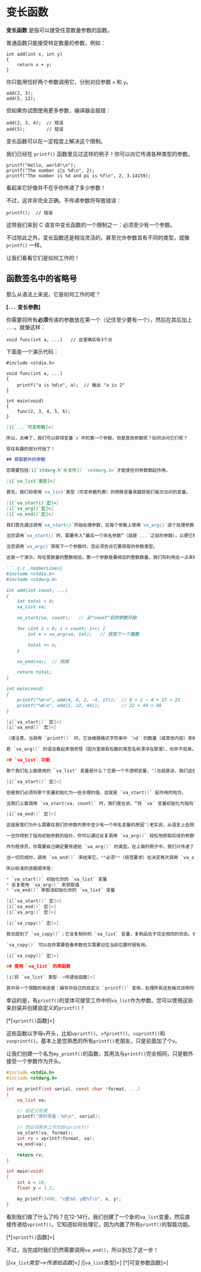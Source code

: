<!-- Beej's guide to C

# vim: ts=4:sw=4:nosi:et:tw=72
-->

# 变长函数

**变长函数** 是指可以接受任意数量参数的函数。

普通函数只能接受特定数量的参数，例如：

``` {.c}
int add(int x, int y)
{
    return x + y;
}
```

你只能用恰好两个参数调用它，分别对应参数 `x` 和 `y`。

``` {.c}
add(2, 3);
add(5, 12);
```

但如果你试图使用更多参数，编译器会报错：

``` {.c}
add(2, 3, 4);  // 错误
add(5);        // 错误
```

变长函数可以在一定程度上解决这个限制。

我们已经在 `printf()` 函数里见过这样的例子！你可以向它传递各种类型的参数。

``` {.c}
printf("Hello, world!\n");
printf("The number is %d\n", 2);
printf("The number is %d and pi is %f\n", 2, 3.14159);
```

看起来它好像并不在乎你传递了多少参数！

不过，这并非完全正确。不传递参数将导致错误：

``` {.c}
printf();  // 错误
```

这带我们来到 C 语言中变长函数的一个限制之一：必须至少有一个参数。

不过除此之外，变长函数还是相当灵活的，甚至允许参数具有不同的类型，就像 `printf()` 一样。

让我们看看它们是如何工作的！

## 函数签名中的省略号

那么从语法上来说，它是如何工作的呢？

**[`...` 变长参数]**

你需要将所有**必须**传递的参数放在第一个（记住至少要有一个），然后在其后加上 `...`。就像这样：

``` {.c}
void func(int a, ...)   // 这里确实有3个点
```

下面是一个演示代码：

``` {.c}
#include <stdio.h>

void func(int a, ...)
{
    printf("a is %d\n", a);  // 输出 "a is 2"
}

int main(void)
{
    func(2, 3, 4, 5, 6);
}
```

```markdown
[i[`...`可变参数]>]

所以，太棒了，我们可以获得变量`a`中的第一个参数，但是其他参数呢？如何访问它们呢？

现在有趣的部分开始了！

## 获取额外的参数

您需要包括[i[`stdarg.h`头文件]] `<stdarg.h>`才能使任何参数都起作用。

[i[`va_list`类型]<]

首先，我们将使用`va_list`类型（可变参数列表）的特殊变量来跟踪我们每次访问的变量。

[i[`va_start()`宏]<]
[i[`va_arg()`宏]<]
[i[`va_end()`宏]<]

我们首先通过调用`va_start()`开始处理参数，在每个参数上使用`va_arg()`逐个处理参数，然后在结束时用`va_end()`结束。

当您调用`va_start()`时，需要传入“最后一个命名参数”（就是`...`之前的参数），以便它知道从哪里开始查找额外的参数。

当您调用`va_arg()`获取下一个参数时，您必须告诉它要获取的参数类型。

这是一个演示，将任意数量的整数相加。第一个参数是要相加的整数数量。我们将利用这一点来确定我们需要调用`va_arg()`多少次。

``` {.c .numberLines}
#include <stdio.h>
#include <stdarg.h>

int add(int count, ...)
{
    int total = 0;
    va_list va;

    va_start(va, count);   // 从“count”后的参数开始

    for (int i = 0; i < count; i++) {
        int n = va_arg(va, int);   // 获取下一个整数

        total += n;
    }

    va_end(va);  // 完成

    return total;
}

int main(void)
{
    printf("%d\n", add(4, 6, 2, -4, 17));  // 6 + 2 - 4 + 17 = 21
    printf("%d\n", add(2, 22, 44));        // 22 + 44 = 66
}
```

```c
[i[`va_start()` 宏]<]
[i[`va_end()` 宏]<]

（请注意，当调用 `printf()` 时，它会根据格式字符串中 `%d` 的数量（或其他内容）来确定有多少额外的参数！）

若 `va_arg()` 的语法看起来很奇怪（因为里面有松散的类型名称漂浮在那里），你并不孤单。这些是通过预处理器宏来实现的，以便在其中包含所有正确的魔法。

## `va_list` 功能

那个我们在上面使用的 `va_list` 变量是什么？它是一个不透明变量，^[也就是说，我们这些低级开发人员不该知道里面有什么或是它的含义。规范没有详细说明它是什么。] 用来保存关于接下来我们要用 `va_arg()` 获取哪个参数的信息。你看，我们是如何一遍又一遍地调用 `va_arg()` 的？`va_list` 变量就是一个占位符，记录了迄今为止的进展。

[i[`va_start()` 宏]<]

但是我们必须将那个变量初始化为一些合理的值。这就是 `va_start()` 起作用的地方。

当我们上面调用 `va_start(va, count)` 时，我们是在说，“将 `va` 变量初始化为指向`count` 之后的第一个可变参数”。

[i[`va_end()` 宏]<]

这就是我们为什么需要在我们的参数列表中至少有一个命名变量的原因^[老实说，从语言上去除这种限制是可能的，但是这些宏 `va_start()`、`va_arg()` 和 `va_end()` 应该能够以 C 语言编写。为了实现这一点，我们需要一种方法来初始化指向第一个参数的指针。为了做到这一点，我们需要第一个参数的_名称_。这需要进行语言扩展才能实现，并且迄今为止委员会还没有找到这样做的理由。]。
```

```c
一旦你得到了指向初始参数的指针，你可以通过反复调用 `va_arg()` 轻松地获取后续的参数值。在这个过程中，你需要传入你的 `va_list` 变量（这样它才能继续跟踪你的位置），以及你要复制的参数类型。

作为程序员，你需要自己确定要传递给 `va_arg()` 的类型。在上面的例子中，我们只传递了 `int`。但在 `printf()` 的情况下，它使用格式说明符来决定下一个要取出的参数类型。

当一切完成时，调用 `va_end()` 来结束它。**必须**（规范要求）在决定再次调用 `va_start()` 或 `va_copy()` 之前，要在特定的 `va_list` 变量上调用这个函数。我知道我们还没有讨论 `va_copy()`。

所以标准的进展顺序是:

* `va_start()` 初始化你的 `va_list` 变量
* 反复使用 `va_arg()` 来获取值
* `va_end()` 来取消初始化你的 `va_list` 变量

[i[`va_start()` 宏]>]
[i[`va_end()` 宏]>]
[i[`va_arg()` 宏]>]

[i[`va_copy()` 宏]<]

我也提到了 `va_copy()`；它会复制你的 `va_list` 变量，复制品处于完全相同的状态。也就是说，如果你还没有用源变量开始执行 `va_arg()`，新的变量也不会开始。如果你已经使用 `va_arg()` 消耗了5个变量，复制品也会反映这一点。

`va_copy()` 可以在你需要查看参数但又需要记住当前位置时很有用。

[i[`va_copy()` 宏]>]

## 使用 `va_list` 的库函数

[i[将 `va_list` 类型-->传递给函数]<]

其中另一个很酷的用途是：编写你自己的自定义 `printf()` 变体。处理所有这些格式说明符会很繁琐对吧？成千上万个？
```

幸运的是，有`printf()`的变体可接受工作中的`va_list`作为参数。您可以使用这些来封装并创建自定义的`printf()`！

[*[`vprintf()`函数]<]

这些函数以字母`v`开头，比如`vprintf()`、`vfprintf()`、`vsprintf()`和`vsnprintf()`。基本上是您熟悉的所有`printf()`老朋友，只是前面加了个`v`。

让我们创建一个名为`my_printf()`的函数，其用法与`printf()`完全相同，只是额外接受一个参数作为开头。

``` {.c .numberLines}
#include <stdio.h>
#include <stdarg.h>

int my_printf(int serial, const char *format, ...)
{
    va_list va;

    // 自定义处理
    printf("序列号是：%d\n", serial);

    // 然后将剩余工作交给vprintf()
    va_start(va, format);
    int rv = vprintf(format, va);
    va_end(va);

    return rv;
}

int main(void)
{
    int x = 10;
    float y = 3.2;

    my_printf(3490, "x是%d，y是%f\n", x, y);
}
```

看到我们做了什么了吗？在12-14行，我们创建了一个新的`va_list`变量，然后直接传递给`vprintf()`。它知道如何处理它，因为内置了所有`printf()`的智能功能。

[*[`vprintf()`函数]>]

不过，当完成时我们仍然需要调用`va_end()`，所以别忘了这一步！

[*[`va_list`类型-->传递给函数]<]
[*[`va_list`类型]<]
[*[可变参数函数]>]